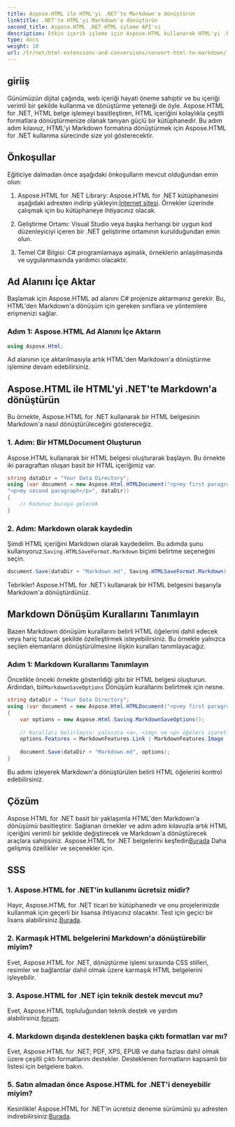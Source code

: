 ```yaml
---
title: Aspose.HTML ile HTML'yi .NET'te Markdown'a dönüştürün
linktitle: .NET'te HTML'yi Markdown'a dönüştürün
second_title: Aspose.HTML .NET HTML işleme API'si
description: Etkin içerik işleme için Aspose.HTML kullanarak HTML'yi .NET'te Markdown'a nasıl dönüştüreceğinizi öğrenin. Sorunsuz bir dönüştürme süreci için adım adım rehberlik alın.
type: docs
weight: 18
url: /tr/net/html-extensions-and-conversions/convert-html-to-markdown/
---
```


## giriiş

Günümüzün dijital çağında, web içeriği hayati öneme sahiptir ve bu içeriği verimli bir şekilde kullanma ve dönüştürme yeteneği de öyle. Aspose.HTML for .NET, HTML belge işlemeyi basitleştiren, HTML içeriğini kolaylıkla çeşitli formatlara dönüştürmenize olanak tanıyan güçlü bir kütüphanedir. Bu adım adım kılavuz, HTML'yi Markdown formatına dönüştürmek için Aspose.HTML for .NET kullanma sürecinde size yol gösterecektir.

## Önkoşullar

Eğiticiye dalmadan önce aşağıdaki önkoşulların mevcut olduğundan emin olun:

1.  Aspose.HTML for .NET Library: Aspose.HTML for .NET kütüphanesini aşağıdaki adresten indirip yükleyin:[İnternet sitesi](https://releases.aspose.com/html/net/). Örnekler üzerinde çalışmak için bu kütüphaneye ihtiyacınız olacak.

2. Geliştirme Ortamı: Visual Studio veya başka herhangi bir uygun kod düzenleyiciyi içeren bir .NET geliştirme ortamının kurulduğundan emin olun.

3. Temel C# Bilgisi: C# programlamaya aşinalık, örneklerin anlaşılmasında ve uygulanmasında yardımcı olacaktır.

## Ad Alanını İçe Aktar

Başlamak için Aspose.HTML ad alanını C# projenize aktarmanız gerekir. Bu, HTML'den Markdown'a dönüşüm için gereken sınıflara ve yöntemlere erişmenizi sağlar.

### Adım 1: Aspose.HTML Ad Alanını İçe Aktarın

```csharp
using Aspose.Html;
```

Ad alanının içe aktarılmasıyla artık HTML'den Markdown'a dönüştürme işlemine devam edebilirsiniz.

## Aspose.HTML ile HTML'yi .NET'te Markdown'a dönüştürün

Bu örnekte, Aspose.HTML for .NET kullanarak bir HTML belgesinin Markdown'a nasıl dönüştürüleceğini göstereceğiz. 

### 1. Adım: Bir HTMLDocument Oluşturun

Aspose.HTML kullanarak bir HTML belgesi oluşturarak başlayın. Bu örnekte iki paragraftan oluşan basit bir HTML içeriğimiz var.

```csharp
string dataDir = "Your Data Directory";
using (var document = new Aspose.Html.HTMLDocument("<p>my first paragraph</p>" +
"<p>my second paragraph</p>", dataDir))
{
    // Kodunuz buraya gelecek
}
```

### 2. Adım: Markdown olarak kaydedin

 Şimdi HTML içeriğini Markdown olarak kaydedelim. Bu adımda şunu kullanıyoruz:`Saving.HTMLSaveFormat.Markdown` biçimi belirtme seçeneğini seçin.

```csharp
document.Save(dataDir + "Markdown.md", Saving.HTMLSaveFormat.Markdown);
```

Tebrikler! Aspose.HTML for .NET'i kullanarak bir HTML belgesini başarıyla Markdown'a dönüştürdünüz.

## Markdown Dönüşüm Kurallarını Tanımlayın

Bazen Markdown dönüşüm kurallarını belirli HTML öğelerini dahil edecek veya hariç tutacak şekilde özelleştirmek isteyebilirsiniz. Bu örnekte yalnızca seçilen elemanların dönüştürülmesine ilişkin kuralları tanımlayacağız.

### Adım 1: Markdown Kurallarını Tanımlayın

 Öncelikle önceki örnekte gösterildiği gibi bir HTML belgesi oluşturun. Ardından, bir`MarkdownSaveOptions` Dönüşüm kurallarını belirtmek için nesne.

```csharp
string dataDir = "Your Data Directory";
using (var document = new Aspose.Html.HTMLDocument("<p>my first paragraph</p>", dataDir))
{
    var options = new Aspose.Html.Saving.MarkdownSaveOptions();
    
    // Kuralları belirleyin: yalnızca <a>, <img> ve <p> öğeleri işaretlemeye dönüştürülecektir.
    options.Features = MarkdownFeatures.Link | MarkdownFeatures.Image | MarkdownFeatures.AutomaticParagraph;
    
    document.Save(dataDir + "Markdown.md", options);
}
```

Bu adımı izleyerek Markdown'a dönüştürülen belirli HTML öğelerini kontrol edebilirsiniz.

## Çözüm

 Aspose.HTML for .NET basit bir yaklaşımla HTML'den Markdown'a dönüşümü basitleştirir. Sağlanan örnekler ve adım adım kılavuzla artık HTML içeriğini verimli bir şekilde değiştirecek ve Markdown'a dönüştürecek araçlara sahipsiniz. Aspose.HTML for .NET belgelerini keşfedin[Burada](https://reference.aspose.com/html/net/) Daha gelişmiş özellikler ve seçenekler için.

## SSS

### 1. Aspose.HTML for .NET'in kullanımı ücretsiz midir?

Hayır, Aspose.HTML for .NET ticari bir kütüphanedir ve onu projelerinizde kullanmak için geçerli bir lisansa ihtiyacınız olacaktır. Test için geçici bir lisans alabilirsiniz.[Burada](https://purchase.aspose.com/temporary-license/).

### 2. Karmaşık HTML belgelerini Markdown'a dönüştürebilir miyim?

Evet, Aspose.HTML for .NET, dönüştürme işlemi sırasında CSS stilleri, resimler ve bağlantılar dahil olmak üzere karmaşık HTML belgelerini işleyebilir.

### 3. Aspose.HTML for .NET için teknik destek mevcut mu?

 Evet, Aspose.HTML topluluğundan teknik destek ve yardım alabilirsiniz.[forum](https://forum.aspose.com/).

### 4. Markdown dışında desteklenen başka çıktı formatları var mı?

Evet, Aspose.HTML for .NET; PDF, XPS, EPUB ve daha fazlası dahil olmak üzere çeşitli çıktı formatlarını destekler. Desteklenen formatların kapsamlı bir listesi için belgelere bakın.

### 5. Satın almadan önce Aspose.HTML for .NET'i deneyebilir miyim?

 Kesinlikle! Aspose.HTML for .NET'in ücretsiz deneme sürümünü şu adresten indirebilirsiniz:[Burada](https://releases.aspose.com/).
